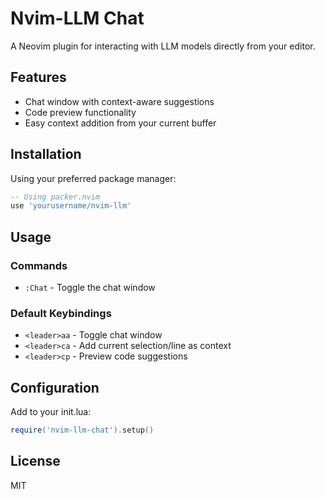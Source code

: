 # Nvim-LLM Chat

A Neovim plugin for interacting with LLM models directly from your editor.

## Features

- Chat window with context-aware suggestions
- Code preview functionality
- Easy context addition from your current buffer

## Installation

Using your preferred package manager:

```lua
-- Using packer.nvim
use 'yourusername/nvim-llm'
```

## Usage

### Commands

- `:Chat` - Toggle the chat window

### Default Keybindings

- `<leader>aa` - Toggle chat window
- `<leader>ca` - Add current selection/line as context
- `<leader>cp` - Preview code suggestions

## Configuration

Add to your init.lua:

```lua
require('nvim-llm-chat').setup()
```

## License

MIT